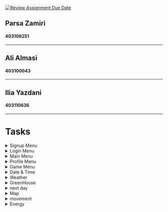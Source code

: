 [![Review Assignment Due Date](https://classroom.github.com/assets/deadline-readme-button-22041afd0340ce965d47ae6ef1cefeee28c7c493a6346c4f15d667ab976d596c.svg)](https://classroom.github.com/a/iDQJgb-p)

## Parsa Zamiri
#### 403106251
---
## Ali Almasi
#### 403100043
---
## Ilia Yazdani
#### 403110636
---
# Tasks

<details>
  <summary>Signup Menu</summary>

- [ ] Create new user
- [ ] Check errors
- [ ] Security questions
- [ ] Random password
</details>

<details>
  <summary>Login Menu</summary>

- [ ] Success login
- [ ] Check errors
- [ ] Stay logged in
- [ ] Forget password
</details>

<details>
  <summary>Main Menu</summary>

- [ ] New game
- [ ] Show menus
- [x] Go to menus
- [x] Logout
- [x] Show menus
</details>

<details>
  <summary>Profile Menu</summary>

- [x] Change fields
- [x] Check errors
- [x] Show user data
</details>

<details>
  <summary>Game Menu</summary>

- [ ] Choose map
- [ ] Load game (not now)
- [ ] Exit game
- [ ] Check errors
- [ ] Change turn
</details>

<details>
  <summary>Date & Time</summary>

- [ ] Show date 
- [ ] Set hour
- [ ] Set date
</details>

<details>
    <summary>Weather</summary>

- [ ] Change Season
- [ ] Show Weather
- [ ] Change Weather [cheat]
- [ ] Weather effect ??
- [ ] Thor (Cheat)
</details>

<details>
    <summary>GreenHouse</summary>

- [ ] build
- [ ] works
</details>

<details>
    <summary>next day</summary>

- [ ] change hour
- [ ] walk home
- [ ] effects
</details>

<details>
    <summary>Map</summary>

- [ ] fixed elements
- [ ] random elements
- [ ] place farms and villages in map
- [ ] print map
- [ ] map hint
- [ ] **[EXTRA]** color map
</details>

<details>
    <summary>movement</summary>

- [ ] walk
- [ ] calculate energy
- [ ] **[EXTRA]** complex energy formula
- [ ] **[EXTRA]** ghash
</details>

<details>
    <summary>Energy</summary>

- [ ] show energy
- [ ] energy maximum
- [ ] ghash
- [ ] set energy [cheat]

</details>